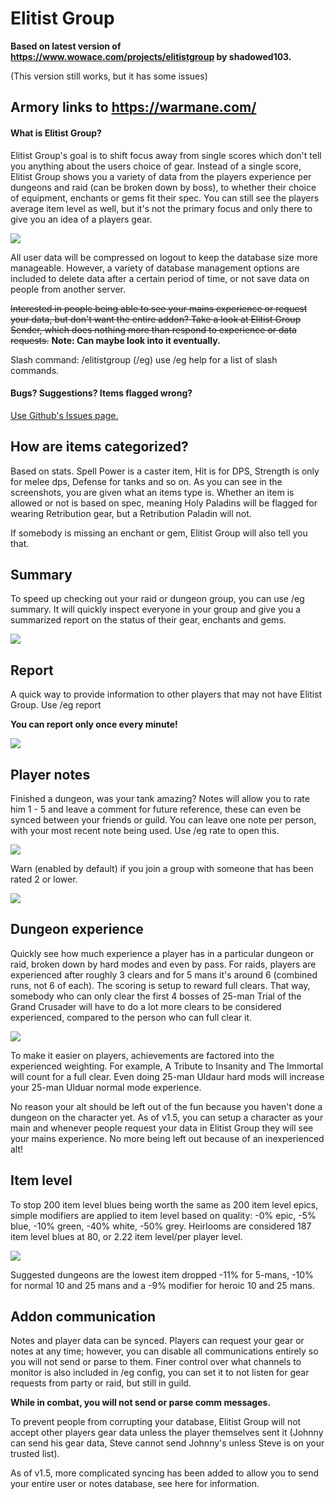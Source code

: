 
  

# Elitist Group

  

  

**Based on latest version of https://www.wowace.com/projects/elitistgroup by shadowed103.**

(This version still works, but it has some issues)

## Armory links to https://warmane.com/

#### What is Elitist Group?

Elitist Group's goal is to shift focus away from single scores which don't tell you anything about the users choice of gear. Instead of a single score, Elitist Group shows you a variety of data from the players experience per dungeons and raid (can be broken down by boss), to whether their choice of equipment, enchants or gems fit their spec. You can still see the players average item level as well, but it's not the primary focus and only there to give you an idea of a players gear.

  

![](https://i.imgur.com/v2b24he.png)

  

All user data will be compressed on logout to keep the database size more manageable. However, a variety of database management options are included to delete data after a certain period of time, or not save data on people from another server.

  

~~Interested in people being able to see your mains experience or request your data, but don't want the entire addon? Take a look at Elitist Group Sender, which does nothing more than respond to experience or data requests.~~  **Note: Can maybe look into it eventually.**

  

Slash command: /elitistgroup (/eg) use /eg help for a list of slash commands.

  

#### Bugs? Suggestions? Items flagged wrong?

  

[Use Github's Issues page.](https://github.com/avarishd/ElitistGroup-WotLK/issues)

  

## How are items categorized? 

Based on stats. Spell Power is a caster item, Hit is for DPS, Strength is only for melee dps, Defense for tanks and so on. As you can see in the screenshots, you are given what an items type is. Whether an item is allowed or not is based on spec, meaning Holy Paladins will be flagged for wearing Retribution gear, but a Retribution Paladin will not.

  

If somebody is missing an enchant or gem, Elitist Group will also tell you that.


## Summary

  

To speed up checking out your raid or dungeon group, you can use /eg summary. It will quickly inspect everyone in your group and give you a summarized report on the status of their gear, enchants and gems.

  

![](https://i.imgur.com/GMNxkKz.png)

  

## Report

  

A quick way to provide information to other players that may not have Elitist Group. Use /eg report

**You can report only once every minute!**

  

![](https://i.gyazo.com/536cfeadbfaeec1e6e474a9ca4434328.png)

  

## Player notes

  

Finished a dungeon, was your tank amazing? Notes will allow you to rate him 1 - 5 and leave a comment for future reference, these can even be synced between your friends or guild. You can leave one note per person, with your most recent note being used. Use /eg rate to open this.

  

![](https://i.gyazo.com/610f77130efa53476554c4c8e327324f.png)

  

Warn (enabled by default) if you join a group with someone that has been rated 2 or lower.

  

![](https://i.gyazo.com/0b53040577a9a1766fc4dcac4417ce80.png)

  

## Dungeon experience

  

Quickly see how much experience a player has in a particular dungeon or raid, broken down by hard modes and even by pass. For raids, players are experienced after roughly 3 clears and for 5 mans it's around 6 (combined runs, not 6 of each). The scoring is setup to reward full clears. That way, somebody who can only clear the first 4 bosses of 25-man Trial of the Grand Crusader will have to do a lot more clears to be considered experienced, compared to the person who can full clear it.

  

![](https://i.imgur.com/5qZzyzf.png)

  

To make it easier on players, achievements are factored into the experienced weighting. For example, A Tribute to Insanity and The Immortal will count for a full clear. Even doing 25-man Uldaur hard mods will increase your 25-man Ulduar normal mode experience.

  

No reason your alt should be left out of the fun because you haven't done a dungeon on the character yet. As of v1.5, you can setup a character as your main and whenever people request your data in Elitist Group they will see your mains experience. No more being left out because of an inexperienced alt!

  

## Item level

  

To stop 200 item level blues being worth the same as 200 item level epics, simple modifiers are applied to item level based on quality: -0% epic, -5% blue, -10% green, -40% white, -50% grey. Heirlooms are considered 187 item level blues at 80, or 2.22 item level/per player level.

  

![](https://i.imgur.com/A3rORYp.png)

  

Suggested dungeons are the lowest item dropped -11% for 5-mans, -10% for normal 10 and 25 mans and a -9% modifier for heroic 10 and 25 mans.

  

## Addon communication

  

Notes and player data can be synced. Players can request your gear or notes at any time; however, you can disable all communications entirely so you will not send or parse to them. Finer control over what channels to monitor is also included in /eg config, you can set it to not listen for gear requests from party or raid, but still in guild.

  

**While in combat, you will not send or parse comm messages.**

  

To prevent people from corrupting your database, Elitist Group will not accept other players gear data unless the player themselves sent it (Johnny can send his gear data, Steve cannot send Johnny's unless Steve is on your trusted list).

As of v1.5, more complicated syncing has been added to allow you to send your entire user or notes database, see here for information.
